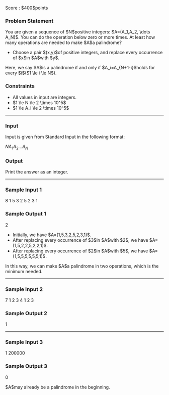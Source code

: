 
<div>

<span>

<span>

<p>
Score : $400$points
</p>

<div>

<section>

### **Problem Statement**

<p>
You are given a sequence of $N$positive integers: $A=(A_1,A_2, \dots A_N)$.
You can do the operation below zero or more times. At least how many operations are needed to make $A$a palindrome?
</p>

<ul>

<li>
Choose a pair $(x,y)$of positive integers, and replace every occurrence of $x$in $A$with $y$.
</li>

</ul>

<p>
Here, we say $A$is a palindrome if and only if $A_i=A_{N+1-i}$holds for every $i$($1 \le i \le N$).
</p>

</section>

</div>

<div>

<section>

### **Constraints**

<ul>

<li>
All values in input are integers.
</li>

<li>
$1 \le N \le 2 \times 10^5$
</li>

<li>
$1 \le A_i \le 2 \times 10^5$
</li>

</ul>

</section>

</div>

---

<div>

<div>

<section>

### **Input**

<p>
Input is given from Standard Input in the following format:
</p>

<div>

$N$$A_1$$A_2$$\dots$$A_N$
</div>

</section>

</div>

<div>

<section>

### **Output**

<p>
Print the answer as an integer.
</p>

</section>

</div>

</div>

---

<div>

<section>

### **Sample Input 1**

<div>

8
1 5 3 2 5 2 3 1

</div>

</section>

</div>

<div>

<section>

### **Sample Output 1**

<div>

2

</div>

<ul>

<li>
Initially, we have $A=(1,5,3,2,5,2,3,1)$.
</li>

<li>
After replacing every occurrence of $3$in $A$with $2$, we have $A=(1,5,2,2,5,2,2,1)$.
</li>

<li>
After replacing every occurrence of $2$in $A$with $5$, we have $A=(1,5,5,5,5,5,5,1)$.
</li>

</ul>

<p>
In this way, we can make $A$a palindrome in two operations, which is the minimum needed.
</p>

</section>

</div>

---

<div>

<section>

### **Sample Input 2**

<div>

7
1 2 3 4 1 2 3

</div>

</section>

</div>

<div>

<section>

### **Sample Output 2**

<div>

1

</div>

</section>

</div>

---

<div>

<section>

### **Sample Input 3**

<div>

1
200000

</div>

</section>

</div>

<div>

<section>

### **Sample Output 3**

<div>

0

</div>

<p>
$A$may already be a palindrome in the beginning.
</p>

</section>

</div>

</span>

</span>

</div>
